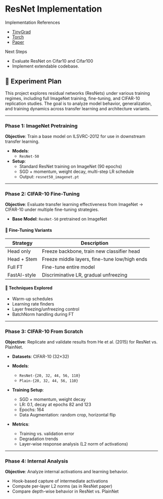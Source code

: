 # ResNet Implementation


Implementation References
- [TinyGrad](https://github.com/tinygrad/tinygrad/blob/master/extra/models/resnet.py)
- [Torch](https://docs.pytorch.org/vision/main/_modules/torchvision/models/resnet.html)
- [Paper](https://arxiv.org/abs/1512.03385)

Next Steps
- Evaluate ResNet on Cifar10 and Cifar100
- Implement extendable codebase.



## 🧪 Experiment Plan

This project explores residual networks (ResNets) under various training regimes, including full ImageNet training, fine-tuning, and CIFAR-10 replication studies. The goal is to analyze model behavior, generalization, and training dynamics across transfer learning and architecture variants.

---

### **Phase 1: ImageNet Pretraining**

**Objective**: Train a base model on ILSVRC-2012 for use in downstream transfer learning.

* **Models**:
  * `ResNet-50`
* **Setup**:
  * Standard ResNet training on ImageNet (90 epochs)
  * SGD + momentum, weight decay, multi-step LR schedule
  * Output: `resnet50_imagenet.pt`

---

### **Phase 2: CIFAR-10 Fine-Tuning**

**Objective**: Evaluate transfer learning effectiveness from ImageNet → CIFAR-10 under multiple fine-tuning strategies.

* **Base Model**: `ResNet-50` pretrained on ImageNet

#### 🔁 Fine-Tuning Variants

| Strategy     | Description                                   |
| ------------ | --------------------------------------------- |
| Head only    | Freeze backbone, train new classifier head    |
| Head + Stem  | Freeze middle layers, fine-tune low/high ends |
| Full FT      | Fine-tune entire model                        |
| FastAI-style | Discriminative LR, gradual unfreezing         |

#### 🧪 Techniques Explored

* Warm-up schedules
* Learning rate finders
* Layer freezing/unfreezing control
* BatchNorm handling during FT

---

### **Phase 3: CIFAR-10 From Scratch**

**Objective**: Replicate and validate results from He et al. (2015) for ResNet vs. PlainNet.

* **Datasets**: CIFAR-10 (32×32)
* **Models**:

  * `ResNet-{20, 32, 44, 56, 110}`
  * `Plain-{20, 32, 44, 56, 110}`
* **Training Setup**:

  * SGD + momentum, weight decay
  * LR: 0.1, decay at epochs 82 and 123
  * Epochs: 164
  * Data Augmentation: random crop, horizontal flip
* **Metrics**:

  * Training vs. validation error
  * Degradation trends
  * Layer-wise response analysis (L2 norm of activations)

---

### **Phase 4: Internal Analysis**

**Objective**: Analyze internal activations and learning behavior.

* Hook-based capture of intermediate activations
* Compute per-layer L2 norms (as in ResNet paper)
* Compare depth-wise behavior in ResNet vs. PlainNet

